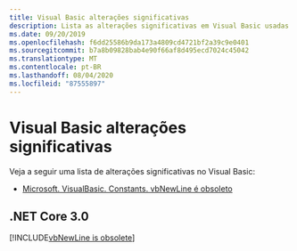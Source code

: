 ```yaml
---
title: Visual Basic alterações significativas
description: Lista as alterações significativas em Visual Basic usadas com o .NET Core.
ms.date: 09/20/2019
ms.openlocfilehash: f6dd25586b9da173a4809cd4721bf2a39c9e0401
ms.sourcegitcommit: b7a8b09828bab4e90f66af8d495ecd7024c45042
ms.translationtype: MT
ms.contentlocale: pt-BR
ms.lasthandoff: 08/04/2020
ms.locfileid: "87555897"
---
```

# <a name="visual-basic-breaking-changes"></a>Visual Basic alterações significativas

Veja a seguir uma lista de alterações significativas no Visual Basic:

- [Microsoft. VisualBasic. Constants. vbNewLine é obsoleto](#microsoftvisualbasicconstantsvbnewline-is-obsolete)

## <a name="net-core-30"></a>.NET Core 3.0

[!INCLUDE[vbNewLine is obsolete](~/includes/core-changes/visualbasic/3.0/vbnewline-is-obsolete.md)]
